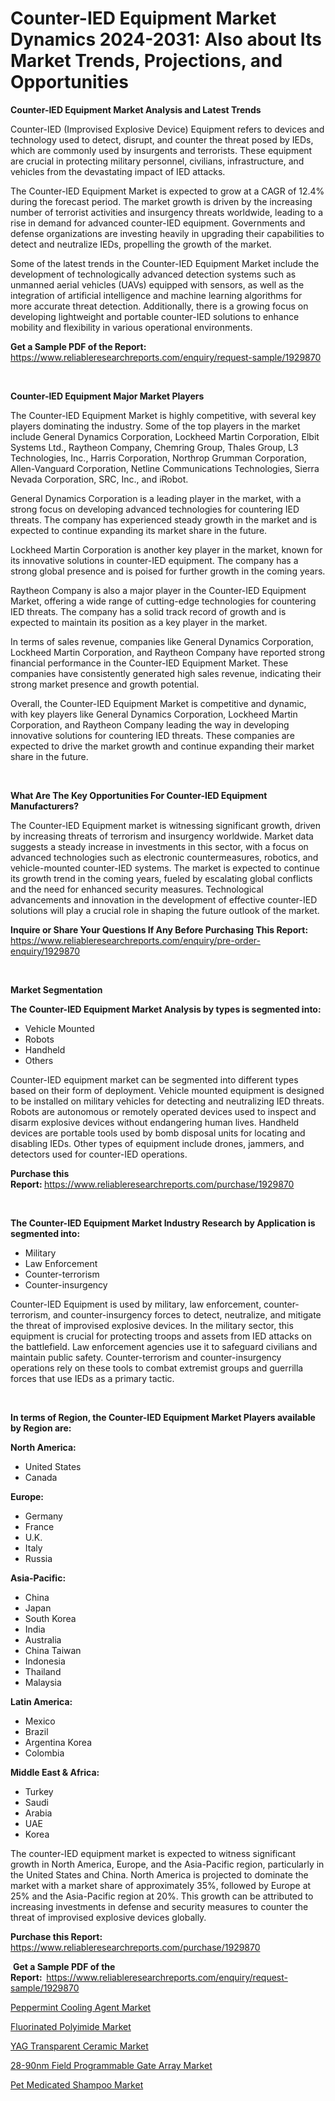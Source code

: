 <p><h1>Counter-IED Equipment Market Dynamics 2024-2031: Also about Its Market Trends, Projections, and Opportunities</h1></p><p><strong>Counter-IED Equipment Market Analysis and Latest Trends</strong></p>
<p><p>Counter-IED (Improvised Explosive Device) Equipment refers to devices and technology used to detect, disrupt, and counter the threat posed by IEDs, which are commonly used by insurgents and terrorists. These equipment are crucial in protecting military personnel, civilians, infrastructure, and vehicles from the devastating impact of IED attacks.</p><p>The Counter-IED Equipment Market is expected to grow at a CAGR of 12.4% during the forecast period. The market growth is driven by the increasing number of terrorist activities and insurgency threats worldwide, leading to a rise in demand for advanced counter-IED equipment. Governments and defense organizations are investing heavily in upgrading their capabilities to detect and neutralize IEDs, propelling the growth of the market.</p><p>Some of the latest trends in the Counter-IED Equipment Market include the development of technologically advanced detection systems such as unmanned aerial vehicles (UAVs) equipped with sensors, as well as the integration of artificial intelligence and machine learning algorithms for more accurate threat detection. Additionally, there is a growing focus on developing lightweight and portable counter-IED solutions to enhance mobility and flexibility in various operational environments.</p></p>
<p><strong>Get a Sample PDF of the Report:&nbsp;</strong> <a href="https://www.reliableresearchreports.com/enquiry/request-sample/1929870">https://www.reliableresearchreports.com/enquiry/request-sample/1929870</a></p>
<p>&nbsp;</p>
<p><strong>Counter-IED Equipment Major Market Players</strong></p>
<p><p>The Counter-IED Equipment Market is highly competitive, with several key players dominating the industry. Some of the top players in the market include General Dynamics Corporation, Lockheed Martin Corporation, Elbit Systems Ltd., Raytheon Company, Chemring Group, Thales Group, L3 Technologies, Inc., Harris Corporation, Northrop Grumman Corporation, Allen-Vanguard Corporation, Netline Communications Technologies, Sierra Nevada Corporation, SRC, Inc., and iRobot.</p><p>General Dynamics Corporation is a leading player in the market, with a strong focus on developing advanced technologies for countering IED threats. The company has experienced steady growth in the market and is expected to continue expanding its market share in the future.</p><p>Lockheed Martin Corporation is another key player in the market, known for its innovative solutions in counter-IED equipment. The company has a strong global presence and is poised for further growth in the coming years.</p><p>Raytheon Company is also a major player in the Counter-IED Equipment Market, offering a wide range of cutting-edge technologies for countering IED threats. The company has a solid track record of growth and is expected to maintain its position as a key player in the market.</p><p>In terms of sales revenue, companies like General Dynamics Corporation, Lockheed Martin Corporation, and Raytheon Company have reported strong financial performance in the Counter-IED Equipment Market. These companies have consistently generated high sales revenue, indicating their strong market presence and growth potential.</p><p>Overall, the Counter-IED Equipment Market is competitive and dynamic, with key players like General Dynamics Corporation, Lockheed Martin Corporation, and Raytheon Company leading the way in developing innovative solutions for countering IED threats. These companies are expected to drive the market growth and continue expanding their market share in the future.</p></p>
<p>&nbsp;</p>
<p><strong>What Are The Key Opportunities For Counter-IED Equipment Manufacturers?</strong></p>
<p><p>The Counter-IED Equipment market is witnessing significant growth, driven by increasing threats of terrorism and insurgency worldwide. Market data suggests a steady increase in investments in this sector, with a focus on advanced technologies such as electronic countermeasures, robotics, and vehicle-mounted counter-IED systems. The market is expected to continue its growth trend in the coming years, fueled by escalating global conflicts and the need for enhanced security measures. Technological advancements and innovation in the development of effective counter-IED solutions will play a crucial role in shaping the future outlook of the market.</p></p>
<p><strong>Inquire or Share Your Questions If Any Before Purchasing This Report:</strong> <a href="https://www.reliableresearchreports.com/enquiry/pre-order-enquiry/1929870">https://www.reliableresearchreports.com/enquiry/pre-order-enquiry/1929870</a></p>
<p>&nbsp;</p>
<p><strong>Market Segmentation</strong></p>
<p><strong>The Counter-IED Equipment Market Analysis by types is segmented into:</strong></p>
<p><ul><li>Vehicle Mounted</li><li>Robots</li><li>Handheld</li><li>Others</li></ul></p>
<p><p>Counter-IED equipment market can be segmented into different types based on their form of deployment. Vehicle mounted equipment is designed to be installed on military vehicles for detecting and neutralizing IED threats. Robots are autonomous or remotely operated devices used to inspect and disarm explosive devices without endangering human lives. Handheld devices are portable tools used by bomb disposal units for locating and disabling IEDs. Other types of equipment include drones, jammers, and detectors used for counter-IED operations.</p></p>
<p><strong>Purchase this Report:&nbsp;</strong><a href="https://www.reliableresearchreports.com/purchase/1929870">https://www.reliableresearchreports.com/purchase/1929870</a></p>
<p>&nbsp;</p>
<p><strong>The Counter-IED Equipment Market Industry Research by Application is segmented into:</strong></p>
<p><ul><li>Military</li><li>Law Enforcement</li><li>Counter-terrorism</li><li>Counter-insurgency</li></ul></p>
<p><p>Counter-IED Equipment is used by military, law enforcement, counter-terrorism, and counter-insurgency forces to detect, neutralize, and mitigate the threat of improvised explosive devices. In the military sector, this equipment is crucial for protecting troops and assets from IED attacks on the battlefield. Law enforcement agencies use it to safeguard civilians and maintain public safety. Counter-terrorism and counter-insurgency operations rely on these tools to combat extremist groups and guerrilla forces that use IEDs as a primary tactic.</p></p>
<p>&nbsp;</p>
<p><strong>In terms of Region, the Counter-IED Equipment Market Players available by Region are:</strong></p>
<p>
    <p> <strong> North America: </strong>
        <ul>
            <li>United States</li>
            <li>Canada</li>
        </ul>
        </p> 
    <p> <strong> Europe: </strong>
        <ul>
            <li>Germany</li>
            <li>France</li>
            <li>U.K.</li>
            <li>Italy</li>
            <li>Russia</li>
        </ul>
        </p> 
    <p> <strong> Asia-Pacific: </strong>
        <ul>
            <li>China</li>
            <li>Japan</li>
            <li>South Korea</li>
            <li>India</li>
            <li>Australia</li>
            <li>China Taiwan</li>
            <li>Indonesia</li>
            <li>Thailand</li>
            <li>Malaysia</li>
        </ul>
        </p> 
    <p> <strong> Latin America: </strong>
        <ul>
            <li>Mexico</li>
            <li>Brazil</li>
            <li>Argentina Korea</li>
            <li>Colombia</li>
        </ul>
        </p> 
    <p> <strong> Middle East & Africa: </strong>
        <ul>
            <li>Turkey</li>
            <li>Saudi</li>
            <li>Arabia</li>
            <li>UAE</li>
            <li>Korea</li>
        </ul>
    </p>
    </p>
<p><p>The counter-IED equipment market is expected to witness significant growth in North America, Europe, and the Asia-Pacific region, particularly in the United States and China. North America is projected to dominate the market with a market share of approximately 35%, followed by Europe at 25% and the Asia-Pacific region at 20%. This growth can be attributed to increasing investments in defense and security measures to counter the threat of improvised explosive devices globally.</p></p>
<p><strong>Purchase this Report: </strong><a href="https://www.reliableresearchreports.com/purchase/1929870">https://www.reliableresearchreports.com/purchase/1929870</a></p>
<p>&nbsp;<strong>Get a Sample PDF of the Report:&nbsp;&nbsp;</strong><a href="https://www.reliableresearchreports.com/enquiry/request-sample/1929870">https://www.reliableresearchreports.com/enquiry/request-sample/1929870</a></p>
<p><strong></strong></p>
<p><p><a href="https://bubble-tree-ea4.notion.site/Peppermint-Cooling-Agent-Market-Size-Share-Trends-Analysis-Report-By-Application-Regional-Outloo-043bd9f48046443db373ceaf873a848e">Peppermint Cooling Agent Market</a></p><p><a href="https://view.publitas.com/reportprime-1/fluorinated-polyimide-market-size-growth-outlook-from-2024-to-2031-projecting-at-markets-trends-analysis-by-application-regional-outlook-and-revenue/">Fluorinated Polyimide Market</a></p><p><a href="https://bubble-tree-ea4.notion.site/YAG-Transparent-Ceramic-Market-Analysis-Examines-its-Scope-on-Growth-Opportunities-and-Forecasted-T-9c39fe4ab7ee402abc78a85a4b898269">YAG Transparent Ceramic Market</a></p><p><a href="https://thundering-castanet-c65.notion.site/28-90nm-Field-Programmable-Gate-Array-Market-Size-Market-Share-and-Global-Market-Analysis-Report-2-1850ec3157ec4862b2fd2ad961dba69e">28-90nm Field Programmable Gate Array Market</a></p><p><a href="https://view.publitas.com/reportprime-1/pet-medicated-shampoo-market-research-report-provides-critical-insights-that-can-help-shape-business-development-and-investment-strategies/">Pet Medicated Shampoo Market</a></p></p>